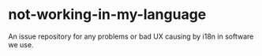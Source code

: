 # not-working-in-my-language
An issue repository for any problems or bad UX causing by i18n in software we use. 
